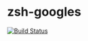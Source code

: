 # zsh-googles
[![Build Status](https://travis-ci.org/davidkna/zsh-goggles.svg?branch=master)](https://travis-ci.org/davidkna/zsh-goggles)
